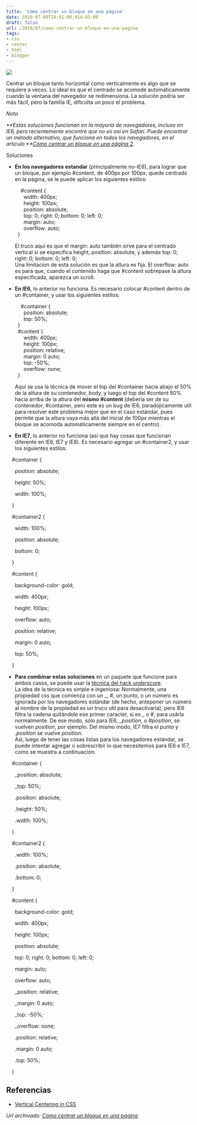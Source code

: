```yaml
---
title: 'Cómo centrar un bloque en una página'
date: 2010-07-09T18:01:00.014-05:00
draft: false
url: /2010/07/como-centrar-un-bloque-en-una-pagina
tags: 
- css
- center
- html
- blogger
---
```


[![](https://2.bp.blogspot.com/_K2xwnQ4Llso/TDepqPckZoI/AAAAAAAABJQ/-vgohjV6SS4/s320/center_in_page.png)](https://2.bp.blogspot.com/_K2xwnQ4Llso/TDepqPckZoI/AAAAAAAABJQ/-vgohjV6SS4/s1600/center_in_page.png)

Centrar un bloque tanto horizontal como verticalmente es algo que se requiere a veces. Lo ideal es que el centrado se acomode automáticamente cuando la ventana del navegador se redimensiona. La solución podría ser más fácil, pero la familia IE, dificulta un poco el problema.  
  

_Nota_

_**Estas soluciones funcionan en la mayoría de navegadores, incluso en IE6, pero recientemente encontré que no es así en Safari. Puede encontrar un método alternativo, que funciona en todos los navegadores, en el artículo **[Cómo centrar un bloque en una página 2](https://akcdev.blogspot.com/2011/02/como-centrar-un-bloque-en-una-pagina-2.html)._

Soluciones  

*   **En los navegadores estandar** (principalmente no-IE6), para lograr que un bloque, por ejemplo #content, de 400px por 100px, quede centrado en la página, se le puede aplicar los siguientes estilos:  
      
        #content {  
          width: 400px;  
          height: 100px;  
          position: absolute;  
          top: 0; right: 0; bottom: 0; left: 0;  
          margin: auto;  
          overflow: auto;  
      }  
      
    El truco aquí es que el margin: auto también sirve para el centrado vertical si se especifica height, position: absolute, y además top: 0; right: 0; bottom: 0; left: 0;  
    Una limitacion de esta solución es que la altura es fija. El overflow: auto es para que, cuando el contenido haga que #content sobrepase la altura especificada, aparezca un scroll.
*   **En IE6**, lo anterior no funciona. Es necesario colocar #content dentro de un #container, y usar los siguientes estilos:  
      
        #container {  
          position: absolute;  
          top: 50%;  
      }  
      #content {  
          width: 400px;  
          height: 100px;  
          position: relative;  
          margin: 0 auto;  
          top: -50%;  
          overflow: none;  
      }  
      
    Aqui se usa la técnica de mover el top del #container hacia abajo el 50% de la altura de su contenedor, body, y luego el top del #content 50% hacia arriba de la altura del **mismo #content** (debería ser de su contenedor, #container, pero este es un bug de IE6, paradójicamente util para resolver este problema mejor que en el caso estándar, pues permite que la altura vaya más allá del inicial de 100px mientras el bloque se acomoda automáticamente siempre en el centro).
*   **En IE7**, lo anterior no funciona (así que hay cosas que funcionan diferente en IE6, IE7 y IE8). Es necesario agregar un #container2, y usar los siguientes estilos:  
    

  

    #container {

      position: absolute;

      height: 50%;

      width: 100%;

    }

    #container2 {

      width: 100%;

      position: absolute;

      bottom: 0;      

    }

    #content {

      background-color: gold;

      width: 400px;

      height: 100px;

      overflow: auto;

      position: relative;

      margin: 0 auto;

      top: 50%;

    }

  

*   **Para combinar estas soluciones** en un paquete que funcione para ambos casos, se puede usar la [técnica del hack underscore](http://wellstyled.com/css-underscore-hack.html).  
    La idea de la técnica es simple e ingeniosa: Normalmente, una propiedad css que comienza con un \_, #, un punto, o un número es ignorada por los navegadores estándar (de hecho, anteponer un número al nombre de la propiedad es un truco util para desactivarla), pero IE6 filtra la cadena quitándole ese primer caracter, si es \_ o #, para usárla normalmente. De ese modo, sólo para IE6, _\_position_, o _#position_, se vuelven _position_, por ejemplo. Del mismo modo, IE7 filtra el punto y _.position_ se vuelve _position_.  
    Asi, luego de tener las cosas listas para los navegadores estándar, se puede intentar agregar o sobrescribir lo que necesitemos para IE6 e IE7, como se muestra a continuación:

  

    #container {

      \_position: absolute;

      \_top: 50%;

      .position: absolute;

      .height: 50%;

      .width: 100%;

    }

    #container2 {

      .width: 100%;

      .position: absolute;

      .bottom: 0;      

    }

    #content {

      background-color: gold;

      width: 400px;

      height: 100px;

      position: absolute;

      top: 0; right: 0; bottom: 0; left: 0;

      margin: auto;

      overflow: auto;

      \_position: relative;

      \_margin: 0 auto;

      \_top: -50%;

      \_overflow: none;

      .position: relative;

      .margin: 0 auto;

      .top: 50%;

    }

Referencias
-----------

*   [Vertical Centering in CSS](http://www.jakpsatweb.cz/css/css-vertical-center-solution.html)

_*Url archivado: [Cómo centrar un bloque en una página](https://akcdev.blogspot.com/2010/07/como-centrar-un-bloque-en-una-pagina.html)*_
